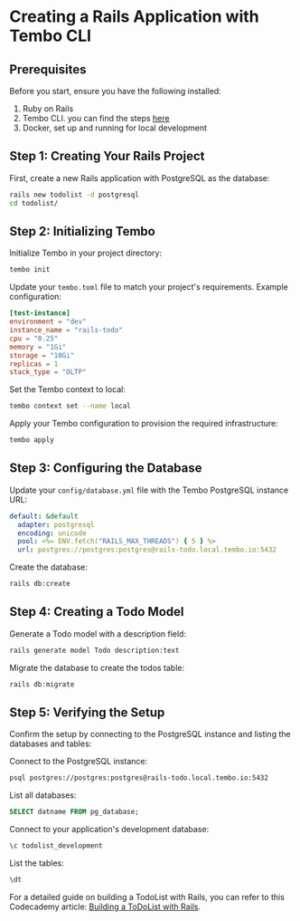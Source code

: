 # Creating a Rails Application with Tembo CLI

## Prerequisites

Before you start, ensure you have the following installed:
1. Ruby on Rails
2. Tembo CLI. you can find the steps [here](https://github.com/tembo-io/tembo/tree/main/tembo-cli)
3. Docker, set up and running for local development

## Step 1: Creating Your Rails Project

First, create a new Rails application with PostgreSQL as the database:

```bash
rails new todolist -d postgresql
cd todolist/
```

## Step 2: Initializing Tembo

Initialize Tembo in your project directory:

```bash
tembo init
```

Update your `tembo.toml` file to match your project's requirements. Example configuration:

```toml
[test-instance]
environment = "dev"
instance_name = "rails-todo"
cpu = "0.25"
memory = "1Gi"
storage = "10Gi"
replicas = 1
stack_type = "OLTP"
```

Set the Tembo context to local:

```bash
tembo context set --name local
```

Apply your Tembo configuration to provision the required infrastructure:

```bash
tembo apply
```

## Step 3: Configuring the Database

Update your `config/database.yml` file with the Tembo PostgreSQL instance URL:

```yaml
default: &default
  adapter: postgresql
  encoding: unicode
  pool: <%= ENV.fetch("RAILS_MAX_THREADS") { 5 } %>
  url: postgres://postgres:postgres@rails-todo.local.tembo.io:5432
```

Create the database:

```bash
rails db:create
```

## Step 4: Creating a Todo Model

Generate a Todo model with a description field:

```bash
rails generate model Todo description:text
```

Migrate the database to create the todos table:

```bash
rails db:migrate
```

## Step 5: Verifying the Setup

Confirm the setup by connecting to the PostgreSQL instance and listing the databases and tables:

Connect to the PostgreSQL instance:

```bash
psql postgres://postgres:postgres@rails-todo.local.tembo.io:5432
```

List all databases:

```sql
SELECT datname FROM pg_database;
```

Connect to your application's development database:

```sql
\c todolist_development
```

List the tables:

```sql
\dt
```

For a detailed guide on building a TodoList with Rails, you can refer to this Codecademy article: [Building a ToDoList with Rails](https://www.codecademy.com/article/deyemiobaa/building-a-todolist-with-rails).

